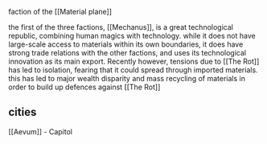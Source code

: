 faction of the [[Material plane]]

the first of the three factions, [[Mechanus]], is a great technological republic, combining human magics with technology. while it does not have large-scale access to materials within its own boundaries, it does have strong trade relations with the other factions, and uses its technological innovation as its main export. Recently however, tensions due to [[The Rot]] has led to isolation, fearing that it could spread through imported materials. this has led to major wealth disparity and mass recycling of materials in order to build up defences against [[The Rot]]

## cities
[[Aevum]] - Capitol